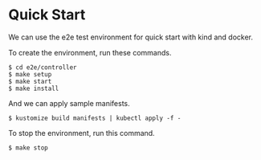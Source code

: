 # Quick Start

We can use the e2e test environment for quick start with kind and docker.

To create the environment, run these commands.

```console
$ cd e2e/controller
$ make setup
$ make start
$ make install
```

And we can apply sample manifests.

```console
$ kustomize build manifests | kubectl apply -f -
```

To stop the environment, run this command.

```console
$ make stop
```

